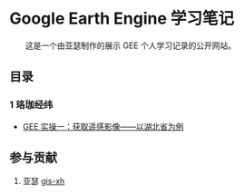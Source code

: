 # Google Earth Engine 学习笔记



&emsp;&emsp;这是一个由亚瑟制作的展示 GEE 个人学习记录的公开网站。



## 目录



### 1 珞珈经纬

- [GEE 实操一：获取遥感影像——以湖北省为例](./luojia/demo01.md)



## 参与贡献

1. 亚瑟 [gis-xh](https://github.com/gis-xh)
